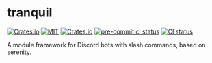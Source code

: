 # tranquil

[![Crates.io](https://img.shields.io/crates/v/tranquil.svg)](https://crates.io/crates/tranquil)
[![MIT](https://img.shields.io/badge/license-MIT-blue.svg)](https://github.com/Possseidon/tranquil/blob/main/LICENSE)
[![Crates.io](https://img.shields.io/crates/d/tranquil.svg)](https://crates.io/crates/tranquil)
[![pre-commit.ci status](https://results.pre-commit.ci/badge/github/Possseidon/tranquil/main.svg)](https://results.pre-commit.ci/latest/github/Possseidon/tranquil/main)
[![CI status](https://github.com/Possseidon/tranquil/actions/workflows/rust.yml/badge.svg)](https://github.com/Possseidon/tranquil/actions/workflows/rust.yml?query=branch%3Amain+)

A module framework for Discord bots with slash commands, based on serenity.

